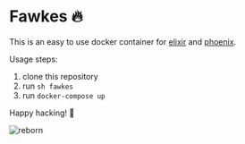 # Fawkes 🔥

This is an easy to use docker container for [elixir](https://elixir-lang.org/) and [phoenix](https://phoenixframework.org/).

Usage steps:
  1. clone this repository
  2. run `sh fawkes`
  3. run `docker-compose up`

Happy hacking! 🤖

![reborn](https://thumbs.gfycat.com/PlainHonorableKomododragon-size_restricted.gif)
